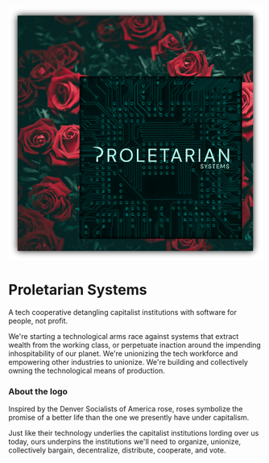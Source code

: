 ![Logo for Proletarian Systems: an image of a field of roses inset with a computer processing unit.](../assets/logo.png)

# Proletarian Systems
A tech cooperative detangling capitalist institutions with software for people, not profit.

We're starting a technological arms race against systems that extract wealth from the working class, or perpetuate inaction around the impending inhospitability of our planet. We're unionizing the tech workforce and empowering other industries to unionize. We're building and collectively owning the technological means of production. 

<!-- ## We need you! 🫵
Whatever your industry, your expertise *is* valuable.  -->

### About the logo
Inspired by the Denver Socialists of America rose, roses symbolize the promise of a better life than the one we presently have under capitalism. 

Just like their technology underlies the capitalist institutions lording over us today, ours underpins the institutions we'll need to organize, unionize, collectively bargain, decentralize, distribute, cooperate, and vote.

<!--

**Here are some ideas to get you started:**

🙋‍♀️ A short introduction - what is your organization all about?
🌈 Contribution guidelines - how can the community get involved?
👩‍💻 Useful resources - where can the community find your docs? Is there anything else the community should know?
🍿 Fun facts - what does your team eat for breakfast?
🧙 Remember, you can do mighty things with the power of [Markdown](https://docs.github.com/github/writing-on-github/getting-started-with-writing-and-formatting-on-github/basic-writing-and-formatting-syntax)
-->
